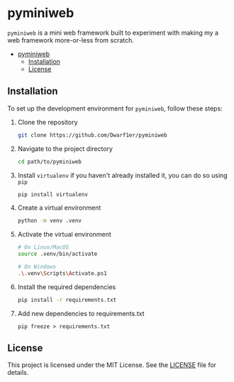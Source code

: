 # pyminiweb

`pyminiweb` is a mini web framework built to experiment with making my a web framework more-or-less from scratch.

- [pyminiweb](#pyminiweb)
  - [Installation](#installation)
  - [License](#license)

## Installation

To set up the development environment for `pyminiweb`, follow these steps:

1. Clone the repository
   ```bash
   git clone https://github.com/Dwarf1er/pyminiweb
   ```
2. Navigate to the project directory
   ```bash
   cd path/to/pyminiweb
   ```
3. Install `virtualenv` if you haven't already installed it, you can do so using `pip`
   ```bash
   pip install virtualenv 
   ```
4. Create a virtual environment
   ```bash
   python -m venv .venv
   ```
5. Activate the virtual environment
   ```bash
   # On Linux/MacOS
   source .venv/bin/activate

   # On Windows
   .\.venv\Scripts\Activate.ps1
   ```
6. Install the required dependencies
   ```bash
   pip install -r requirements.txt
   ```
7. Add new dependencies to requirements.txt
   ```
   pip freeze > requirements.txt
   ```

## License

This project is licensed under the MIT License. See the [LICENSE](LICENSE) file for details.